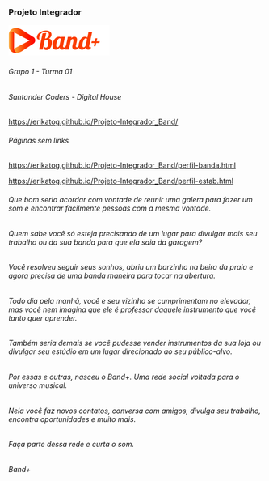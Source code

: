 ### Projeto Integrador

![GitHub Home](/img/logo_200x60.png)

###### Grupo 1 - Turma 01
###### Santander Coders - Digital House

 https://erikatog.github.io/Projeto-Integrador_Band/
 
 ###### Páginas sem links 
 
 https://erikatog.github.io/Projeto-Integrador_Band/perfil-banda.html
 
 https://erikatog.github.io/Projeto-Integrador_Band/perfil-estab.html
 
 
###### Que bom seria acordar com vontade de reunir uma galera para fazer um som e encontrar facilmente pessoas com a mesma vontade.
###### Quem sabe você só esteja precisando de um lugar para divulgar mais seu trabalho ou da sua banda para que ela saia da garagem?
###### Você resolveu seguir seus sonhos, abriu um barzinho na beira da praia e agora precisa de uma banda maneira para tocar na abertura. 
###### Todo dia pela manhã, você e seu vizinho se cumprimentam no elevador, mas você nem imagina que ele é professor daquele instrumento que você tanto quer aprender.
###### Também seria demais se você pudesse vender instrumentos da sua loja ou divulgar seu estúdio em um lugar direcionado ao seu público-alvo.
###### Por essas e outras, nasceu o Band+. Uma rede social voltada para o universo musical. 
###### Nela você faz novos contatos, conversa com amigos, divulga seu trabalho, encontra oportunidades e muito mais. 
###### Faça parte dessa rede e curta o som. 
###### Band+


